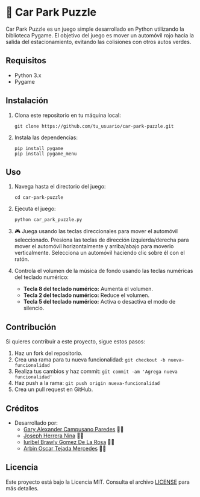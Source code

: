 # 🚗 Car Park Puzzle

Car Park Puzzle es un juego simple desarrollado en Python utilizando la biblioteca Pygame. El objetivo del juego es mover un automóvil rojo hacia la salida del estacionamiento, evitando las colisiones con otros autos verdes.

## Requisitos

- Python 3.x
- Pygame

## Instalación

1. Clona este repositorio en tu máquina local:

    ```
    git clone https://github.com/tu_usuario/car-park-puzzle.git
    ```

2. Instala las dependencias:

    ```
    pip install pygame
    pip install pygame_menu
    ```

## Uso

1. Navega hasta el directorio del juego:

    ```
    cd car-park-puzzle
    ```

2. Ejecuta el juego:

    ```
    python car_park_puzzle.py
    ```

3. 🎮 Juega usando las teclas direccionales para mover el automóvil seleccionado. Presiona las teclas de dirección izquierda/derecha para mover el automóvil horizontalmente y arriba/abajo para moverlo verticalmente. Selecciona un automóvil haciendo clic sobre él con el ratón.

4. Controla el volumen de la música de fondo usando las teclas numéricas del teclado numérico:
   - **Tecla 8 del teclado numérico:** Aumenta el volumen.
   - **Tecla 2 del teclado numérico:** Reduce el volumen.
   - **Tecla 5 del teclado numérico:** Activa o desactiva el modo de silencio.

## Contribución

Si quieres contribuir a este proyecto, sigue estos pasos:

1. Haz un fork del repositorio.
2. Crea una rama para tu nueva funcionalidad: `git checkout -b nueva-funcionalidad`
3. Realiza tus cambios y haz commit: `git commit -am 'Agrega nueva funcionalidad'`
4. Haz push a la rama: `git push origin nueva-funcionalidad`
5. Crea un pull request en GitHub.

## Créditos

- Desarrollado por:
  - [Gary Alexander Campusano Paredes](https://www.linkedin.com/in/gary-alexander-campusano-paredes-87a28724a/) 🧑‍💻
  - [Joseph Herrera Nina](https://www.linkedin.com/in/joseph-undefined-8a0033310) 🧑‍💻
  - [Iuribel Brawly Gomez De La Rosa](https://www.linkedin.com/in/iuribel-brawly-gomez-de-la-rosa-b443662a1/) 🧑‍💻
  - [Arbin Oscar Tejada Mercedes](https://www.linkedin.com/in/arbin-tejada-509030310/) 🧑‍💻

## Licencia

Este proyecto está bajo la Licencia MIT. Consulta el archivo [LICENSE](LICENSE) para más detalles.
